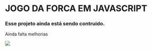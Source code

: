 # JOGO DA FORCA EM JAVASCRIPT

### Esse projeto ainda está sendo contruido.
Ainda falta melhorias


<img src="https://c.tenor.com/9AK36kSW3dcAAAAC/exito-time.gif">
